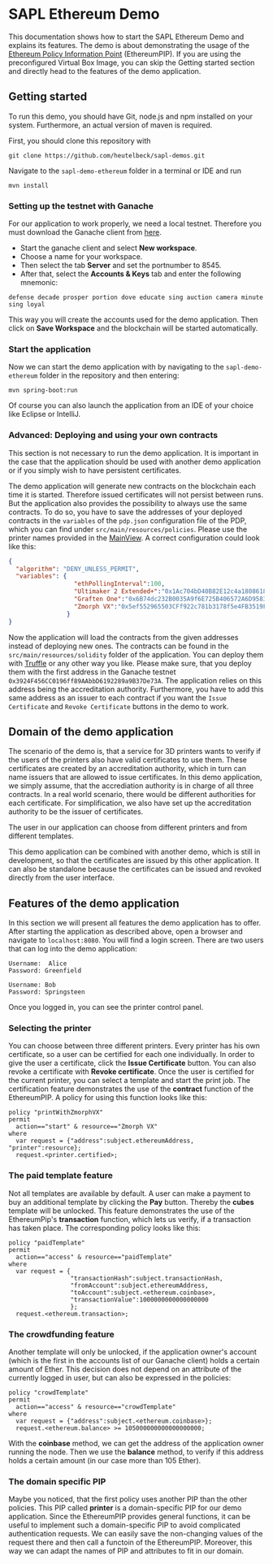 # SAPL Ethereum Demo
This documentation shows how to start the SAPL Ethereum Demo and explains its features. The demo is about demonstrating the usage of the [Ethereum Policy Information Point](https://github.com/heutelbeck/sapl-policy-engine/tree/master/sapl-ethereum) (EthereumPIP).
If you are using the preconfigured Virtual Box Image, you can skip the Getting started section and directly head to the features of the demo application.


## Getting started
To run this demo, you should have Git, node.js and npm installed on your system. Furthermore, an actual version of maven is required.

First, you should clone this repository with

```
git clone https://github.com/heutelbeck/sapl-demos.git
```

Navigate to the `sapl-demo-ethereum` folder in a terminal or IDE and run 

```
mvn install
```



### Setting up the testnet with Ganache
For our application to work properly, we need a local testnet.
Therefore you must download the Ganache client from [here](https://www.trufflesuite.com/ganache).

- Start the ganache client and select **New workspace**. 
- Choose a name for your workspace.
- Then select the tab **Server** and set the portnumber to 8545. 
- After that, select the **Accounts & Keys** tab and enter the following mnemonic:

```
defense decade prosper portion dove educate sing auction camera minute sing loyal
```
This way you will create the accounts used for the demo application. Then click on **Save Workspace** and the blockchain will be started automatically.

### Start the application

Now we can start the demo application with by navigating to the `sapl-demo-ethereum` folder in the repository and then entering:

```
mvn spring-boot:run
```

Of course you can also launch the application from an IDE of your choice like Eclipse or IntelliJ.

### Advanced: Deploying and using your own contracts
This section is not necessary to run the demo application. It is important in the case that the application should be used with another demo application or if you simply wish to have persistent certificates.

The demo application will generate new contracts on the blockchain each time it is started. Therefore issued certificates will not persist between runs. But the application also provides the possibility to always use the same contracts. To do so, you have to save the addresses of your deployed contracts in the `variables` of the `pdp.json` configuration file of the PDP, which you can find under `src/main/resources/policies`. Please use the printer names provided in the [MainView](https://github.com/heutelbeck/sapl-demos/blob/master/sapl-demo-ethereum/src/main/java/org/demo/MainView.java). A correct configuration could look like this:

```json
{
  "algorithm": "DENY_UNLESS_PERMIT",
  "variables": {  
                  "ethPollingInterval":100,
                  "Ultimaker 2 Extended+":"0x1Ac704bD40B82E12c4a1808618F4d62a3A457869",
                  "Graften One":"0x6B74dc232B0035A9f6E725B406572A6D9583fa61",
                  "Zmorph VX":"0x5ef552965503CFf922c781b3178f5e4FB3519Fee"
                }
}
```
Now the application will load the contracts from the given addresses instead of deploying new ones. The contracts can be found in the `src/main/resources/solidity` folder of the application. You can deploy them with [Truffle](https://www.trufflesuite.com/truffle) or any other way you like. Please make sure, that you deploy them with the first address in the Ganache testnet `0x3924F456CC0196ff89AAbbD6192289a9B37De73A`. The application relies on this address being the accreditation authority. Furthermore, you have to add this same address as an issuer to each contract if you want the `Issue Certificate` and `Revoke Certificate` buttons in the demo to work.

## Domain of the demo application
The scenario of the demo is, that a service for 3D printers wants to verify if the users of the printers also have valid certificates to use them. These certificates are created by an accreditation authority, which in turn can name issuers that are allowed to issue certificates. In this demo application, we simply assume, that the accrediation authority is in charge of all three contracts. In a real world scenario, there would be different authorities for each certificate. For simplification, we also have set up the accreditation authority to be the issuer of certificates.

The user in our application can choose from different printers and from different templates.

This demo application can be combined with another demo, which is still in development, so that the certificates are issued by this other application. It can also be standalone because the certificates can be issued and revoked directly from the user interface.

## Features of the demo application
In this section we will present all features the demo application has to offer. After starting the application as described above, open a browser and navigate to `localhost:8080`. You will find a login screen. There are two users that can log into the demo application:

```
Username:  Alice
Password: Greenfield

Username: Bob
Password: Springsteen
```
Once you logged in, you can see the printer control panel.

### Selecting the printer
You can choose between three different printers. Every printer has his own certificate, so a user can be certified for each one individually. In order to give the user a certificate, click the **Issue Certificate** button. You can also revoke a certificate with **Revoke certificate**. Once the user is certified for the current printer, you can select a template and start the print job. The certification feature demonstrates the use of the **contract** function of the EthereumPIP. A policy for using this function looks like this:

```
policy "printWithZmorphVX"
permit
  action=="start" & resource=="Zmorph VX"
where
  var request = {"address":subject.ethereumAddress, "printer":resource};
  request.<printer.certified>;
```

### The paid template feature
Not all templates are available by default. A user can make a payment to buy an additional template by clicking the **Pay** button. Thereby the **cubes** template will be unlocked. This feature demonstrates the use of the EthereumPip's **transaction** function, which lets us verify, if a transaction has taken place. The corresponding policy looks like this:

```
policy "paidTemplate"
permit
  action=="access" & resource=="paidTemplate"
where
  var request = {
                 "transactionHash":subject.transactionHash,
                 "fromAccount":subject.ethereumAddress,
                 "toAccount":subject.<ethereum.coinbase>,
                 "transactionValue":1000000000000000000
                 };
  request.<ethereum.transaction>;
```

### The crowdfunding feature
Another template will only be unlocked, if the application owner's account (which is the first in the accounts list of our Ganache client) holds a certain amount of Ether. This decision does not depend on an attribute of the currently logged in user, but can also be expressed in the policies:

```
policy "crowdTemplate"
permit
  action=="access" & resource=="crowdTemplate"
where
  var request = {"address":subject.<ethereum.coinbase>};
  request.<ethereum.balance> >= 105000000000000000000;
```
With the **coinbase** method, we can get the address of the application owner running the node. Then we use the **balance** method, to verify if this address holds a certain amount (in our case more than 105 Ether).

### The domain specific PIP
Maybe you noticed, that the first policy uses another PIP than the other policies. This PIP called **printer** is a domain-specific PIP for our demo application. Since the EthereumPIP provides general functions, it can be useful to implement such a domain-specific PIP to avoid complicated authentication requests. We can easily save the non-changing values of the request there and then call a functoin of the EthereumPIP. Moreover, this way we can adapt the names of PIP and attributes to fit in our domain.

